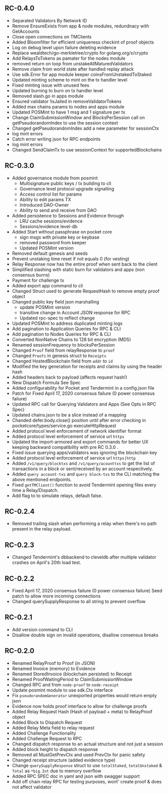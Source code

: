## RC-0.4.0
- Separated Validators By Network ID
- Remove EnsureExists from app & node modules, redundnacy with GetAccounts
- Close open connections on TMClients
- Added Bloomfilter for efficient uniqueness checkint of proof objects
- Log on debug level upon failure deleting evidence
- Replace wealdtech/go-merkletree/crypto for golang.org/x/crypto
- Add RelaysToTokens as pamater for the nodes module
- removed return on loop from unstakeAllMaturedValidators
- Remove claim from world state after handled replay attack
- Use sdk.Error for app module keeper coinsFromUnstakedToStaked
- Updated minting scheme to mint on the tx handler level
- Fixed minting issue with unused fees
- Updated burning to burn on tx handler level
- Removed slash.go in apps module
- Ensured validator !isJailed in removeValidatorTokens
- Added max chains params to nodes and apps module
- Updated POSMint to have 1 msg and 1 signature per tx
- Change ClaimSubmissionWindow and BlocksPerSession call on getPseudorandomIndex to use the session context
- Changed getPseudorandomIndex add a new parameter for sessionCtx
- log mint errors
- Catch error writing json for RPC endpoints
- log mint errors
- Changed SendClaimTx to use sessionContext for supportedBlockchains

## RC-0.3.0
- Added governance module from posmint
  - Multisignature public keys / tx building to cli
  - Governance level protocol upgrade signalling
  - Access control list for params
  - Ability to edit params TX
  - Introduced DAO-Owner
  - Ability to send and receive from DAO
- Added persistence to Sessions and Evidence through
  - LRU cache sessions/evidence
  - Sessions/evidence level-db
- Added Start without passphrase on pocket core
  - sign msgs with private key or keybase
  - removed password from keeper
  - Updated POSMint version
- Removed default genesis and seeds
- Prevent unstaking time reset if not equals 0 (for vesting)
- Relay Response now has the entire proof when sent back to the client
- Simplified slashing with static burn for validators and apps (non consensus burns)
- Payment for challenge tx
- Added export app command to cli
- Changed Struct used to generate RequestHash to remove empty proof object
- Changed public key field json marshalling
  - update POSMint version
  - transitive change in Account JSON response for RPC
  - Updated rpc-spec to reflect change
- Updated POSMint to address duplicated minting logs
- Add pagination to Application Queries for RPC & CLI
- Add pagination to Nodes Queries for RPC & CLI
- Converted NonNative Chains to 128 bit encryption (MD5)
- Renamed sessionFrequency to blocksPerSession
- Changed `Proof` field from relayResponse to `proof`
- Changed `Proofs` in genesis struct to `Receipts`
- Changed HostedBlockchain field from `addr` to `id`
- Modified the key generation for receipts and claims by using the header hash
- Added headers back to payload (affects request hash!)
- New Dispatch Formula See Spec
- Added configurability for Pocket and Tendermint in a config.json file
- Patch for Fixed April 17, 2020 consensus failure (0 power consensus failure)
- Updated RPC call for Querying Validators and Apps (See Opts in RPC Spec)
- Updated chains.json to be a slice instead of a mapping
- Chanded defer.body.close() position until after error checking in pocketcore/types/service.go executeHttpRequest
- Added protocol level enforcement of network identifier format
- Added protocol level enforcement of service url `https`
- Updated the import-armored and export commands for better UX keeping backward compatibility with pre RC 0.3.0 .
- Fixed issue querying apps/validators was ignoring the blockchain key
- Added protocol level enforcement of service url `https|http`
- Added `/v1/query/blocktxs` and `/v1/query/acounttxs` to get the list of transactions in a block or sent/received by an account respectively.
- Added `query account-txs` and `query block-txs` to the CLI matching the above mentioned endpoints.
- Fixed `getTMClient()` function to avoid Tendermint opening files every time a Relay/Dispatch.
- Add flag to to simulate relays, default false.

## RC-0.2.4
- Removed trailing slash when performing a relay when there's no path present in the relay payload.

## RC-0.2.3
- Changed Tendermint's dbbackend to cleveldb after multiple validator crashes on April's 20th load test.

## RC-0.2.2
- Fixed April 17, 2020 consensus failure (0 power consensus failure)
Seed patch to allow more incoming connections
- Changed querySupplyResponse to all string to prevent overflow

## RC-0.2.1
- Add version command to CLI
- Disallow double sign on invalid operations, disallow consensus breaks

## RC-0.2.0
- Renamed RelayProof to Proof (in JSON)
- Renamed Invoice (memory) to Evidence
- Renamed StoredInvoice (blockchain persisted) to Receipt
- Renamed ProofWaitingPeriod to ClaimSubmissionWindow
- Changed RPC and from `node-proof` to `node-receipt`
- Update posmint module to use sdk.Ctx interface
- Fix `pseudorandomGenerator` unexported properties would return empty json
- Evidence now holds proof interface to allow for challenge proofs
- Added Relay Request Hash (Hash of payload + meta) to RelayProof object
- Added Block to Dispatch Request
- Added Relay Meta field to relay request
- Added Challenge Functionality
- Added Challenge Request to RPC
- Changed dispatch response to an actual structure and not just a session
- Added block height to dispatch response
- Removed all MustGetPrevCtx and used PrevCtx for panic safety
- Changed receipt structure (added evidence type)
- Change `querySupplyResponse` struct to use `totalStaked`, `totalUnstaked` & `Total` as `*big.Int` due to memory overflow
- Added RPC SPEC doc in yaml and json with swagger support
- Add off chain relay RPC for testing purposes, wont' create proof & does not affect validator
